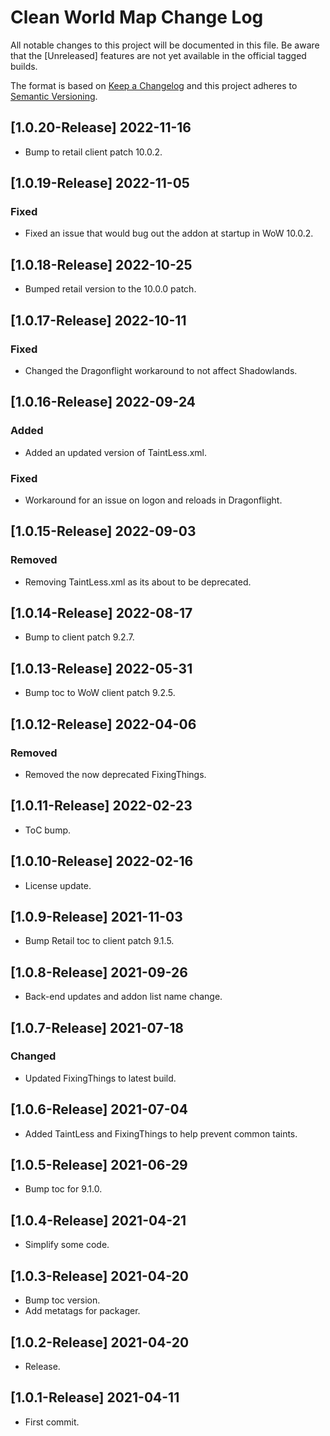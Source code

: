 # Clean World Map Change Log
All notable changes to this project will be documented in this file. Be aware that the [Unreleased] features are not yet available in the official tagged builds.

The format is based on [Keep a Changelog](http://keepachangelog.com/)
and this project adheres to [Semantic Versioning](http://semver.org/).

## [1.0.20-Release] 2022-11-16
- Bump to retail client patch 10.0.2.

## [1.0.19-Release] 2022-11-05
### Fixed
- Fixed an issue that would bug out the addon at startup in WoW 10.0.2.

## [1.0.18-Release] 2022-10-25
- Bumped retail version to the 10.0.0 patch.

## [1.0.17-Release] 2022-10-11
### Fixed
- Changed the Dragonflight workaround to not affect Shadowlands.

## [1.0.16-Release] 2022-09-24
### Added
- Added an updated version of TaintLess.xml.

### Fixed
- Workaround for an issue on logon and reloads in Dragonflight.

## [1.0.15-Release] 2022-09-03
### Removed
- Removing TaintLess.xml as its about to be deprecated.

## [1.0.14-Release] 2022-08-17
- Bump to client patch 9.2.7.

## [1.0.13-Release] 2022-05-31
- Bump toc to WoW client patch 9.2.5.

## [1.0.12-Release] 2022-04-06
### Removed
- Removed the now deprecated FixingThings.

## [1.0.11-Release] 2022-02-23
- ToC bump.

## [1.0.10-Release] 2022-02-16
- License update.

## [1.0.9-Release] 2021-11-03
- Bump Retail toc to client patch 9.1.5.

## [1.0.8-Release] 2021-09-26
- Back-end updates and addon list name change.

## [1.0.7-Release] 2021-07-18
### Changed
- Updated FixingThings to latest build.

## [1.0.6-Release] 2021-07-04
- Added TaintLess and FixingThings to help prevent common taints.

## [1.0.5-Release] 2021-06-29
- Bump toc for 9.1.0.

## [1.0.4-Release] 2021-04-21
- Simplify some code.

## [1.0.3-Release] 2021-04-20
- Bump toc version.
- Add metatags for packager.

## [1.0.2-Release] 2021-04-20
- Release.

## [1.0.1-Release] 2021-04-11
- First commit.
